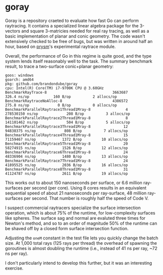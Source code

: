 # goray

Goray is a repository craeted to evaluate how fast Go can perform raytracing.  It contains a specialized linear algebra package for the 3-vectors and square 3-matricies needed for real ray tracing, as well as a basic implementation of planar and conic geometry.  The code wasn't extensively checked to be free of bugs, but was written in around half an hour, based on [prysm](https://github.com/brandondube/prysm)'s experimental raytrace module.

Overall, the performance of Go in this regime is quite good, and the type system lends itself reasonably well to the task.  The summary benchmark result, to trace a two-surface conic+planar geometry:

```
goos: windows
goarch: amd64
pkg: github.com/brandondube/goray
cpu: Intel(R) Core(TM) i7-9700K CPU @ 3.60GHz
BenchmarkRayTrace-8                              3663687               326.4 ns/op           160 B/op          2 allocs/op
BenchmarkRaytraceNoAlloc-8                       4386572               275.8 ns/op             0 B/op          0 allocs/op
BenchmarkParallelRaytrace1Thread1Mray-8                4         278530150 ns/op             208 B/op          3 allocs/op
BenchmarkParallelRaytrace2Thread1Mray-8                8         141101462 ns/op             504 B/op          5 allocs/op
BenchmarkParallelRaytrace3Thread1Mray-8               12          94838375 ns/op             808 B/op          7 allocs/op
BenchmarkParallelRaytrace4Thread1Mray-8               15          71159467 ns/op            1372 B/op         10 allocs/op
BenchmarkParallelRaytrace5Thread1Mray-8               20          58274915 ns/op            1526 B/op         12 allocs/op
BenchmarkParallelRaytrace6Thread1Mray-8               24          48336904 ns/op            1480 B/op         13 allocs/op
BenchmarkParallelRaytrace7Thread1Mray-8               24          41895525 ns/op            2036 B/op         16 allocs/op
BenchmarkParallelRaytrace8Thread1Mray-8               31          41124787 ns/op            2611 B/op         19 allocs/op
```

This works out to about 150 nanoseconds per surface, or 6.6 million ray-surfaces per second (per core).  Using 8 cores results in an equivalent sequential speed of about 21 nanoseconds per ray-surface, 48 million ray-surfaces per second.  That number is roughly half the speed of Code V.

I suspect commercial raytracers specialize the surface intersection operation, which is about 75% of the runtime, for low-complexity surfaces like spheres.  The surface sag and normal are evaluted three times for Newton's method, and so to an order of magnitude 50% of the runtime can be shaved off by a closed form surface intersection function.

Adjusting the `oneM` constant in the test file lets you quickly change the batch size.  At 1,000 total rays (125 rays per thread) the overhead of spawning the goroutines is almost doubling the runtime (i.e., instead of 41 ns per ray, ~72 ns per ray).

I don't particularly intend to develop this further, but it was an interesting exercise.
